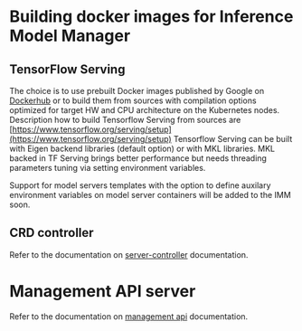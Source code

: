 # Building docker images for Inference Model Manager

## TensorFlow Serving
The choice is to use prebuilt Docker images published by Google on [Dockerhub](https://hub.docker.com/r/tensorflow/serving/) 
or to build them from sources with compilation options optimized for target HW and CPU architecture on the Kubernetes nodes.
Description how to build Tensorflow Serving from sources are 
[https://www.tensorflow.org/serving/setup](https://www.tensorflow.org/serving/setup)
Tensorflow Serving can be built with Eigen backend libraries (default option) or with MKL libraries.
MKL backed in TF Serving brings better performance but needs threading parameters tuning via setting environment variables.

Support for model servers templates with the option to define auxilary environment variables on model server containers
will be added to the IMM soon.


## CRD controller

Refer to the documentation on [server-controller](../server-controller) documentation.

# Management API server

Refer to the documentation on [management api](../management) documentation.

